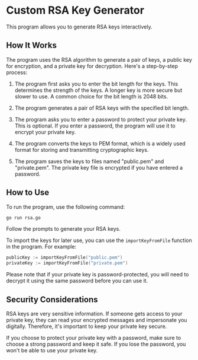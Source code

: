 # Custom RSA Key Generator

This program allows you to generate RSA keys interactively.

## How It Works

The program uses the RSA algorithm to generate a pair of keys, a public key for encryption, and a private key for decryption. Here's a step-by-step process:

1. The program first asks you to enter the bit length for the keys. This determines the strength of the keys. A longer key is more secure but slower to use. A common choice for the bit length is 2048 bits.

2. The program generates a pair of RSA keys with the specified bit length.

3. The program asks you to enter a password to protect your private key. This is optional. If you enter a password, the program will use it to encrypt your private key.

4. The program converts the keys to PEM format, which is a widely used format for storing and transmitting cryptographic keys.

5. The program saves the keys to files named "public.pem" and "private.pem". The private key file is encrypted if you have entered a password.

## How to Use

To run the program, use the following command:

```bash
go run rsa.go
```

Follow the prompts to generate your RSA keys.

To import the keys for later use, you can use the `importKeyFromFile` function in the program. For example:

```go
publicKey := importKeyFromFile("public.pem")
privateKey := importKeyFromFile("private.pem")
```

Please note that if your private key is password-protected, you will need to decrypt it using the same password before you can use it.

## Security Considerations

RSA keys are very sensitive information. If someone gets access to your private key, they can read your encrypted messages and impersonate you digitally. Therefore, it's important to keep your private key secure. 

If you choose to protect your private key with a password, make sure to choose a strong password and keep it safe. If you lose the password, you won't be able to use your private key.
